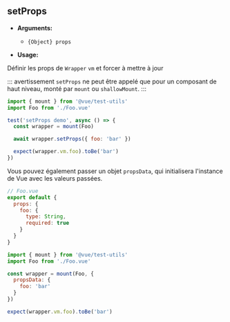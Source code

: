 ## setProps

- **Arguments:**

  - `{Object} props`

- **Usage:**

Définir les props de `Wrapper` `vm` et forcer à mettre à jour

::: avertissement
`setProps` ne peut être appelé que pour un composant de haut niveau, monté par `mount` ou `shallowMount`.
:::

```js
import { mount } from '@vue/test-utils'
import Foo from './Foo.vue'

test('setProps demo', async () => {
  const wrapper = mount(Foo)

  await wrapper.setProps({ foo: 'bar' })

  expect(wrapper.vm.foo).toBe('bar')
})
```

Vous pouvez également passer un objet `propsData`, qui initialisera l'instance de Vue avec les valeurs passées.

```js
// Foo.vue
export default {
  props: {
    foo: {
      type: String,
      required: true
    }
  }
}
```

```js
import { mount } from '@vue/test-utils'
import Foo from './Foo.vue'

const wrapper = mount(Foo, {
  propsData: {
    foo: 'bar'
  }
})

expect(wrapper.vm.foo).toBe('bar')
```
